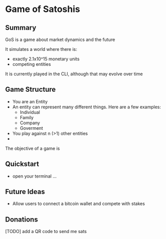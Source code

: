 # Game of Satoshis

## Summary

GoS is a game about market dynamics and the future

It simulates a world where there is:
- exactly 2.1x10^15 monetary units
- competing entities

It is currently played in the CLI, although that may evolve over time


## Game Structure

- You are an Entity
- An entity can represent many different things. Here are a few examples:
  - Individual
  - Family
  - Company
  - Goverment
- You play against n (>1) other entities
- 

The objective of a game is 

## Quickstart

- open your terminal
...

## Future Ideas

- Allow users to connect a bitcoin wallet and compete with stakes

## Donations

[TODO] add a QR code to send me sats